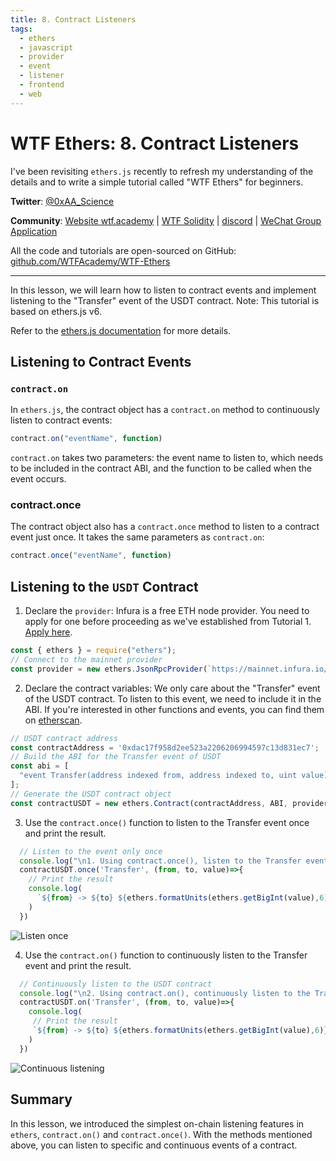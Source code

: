 ```yaml
---
title: 8. Contract Listeners
tags:
  - ethers
  - javascript
  - provider
  - event
  - listener
  - frontend
  - web
---
```


# WTF Ethers: 8. Contract Listeners

I've been revisiting `ethers.js` recently to refresh my understanding of the details and to write a simple tutorial called "WTF Ethers" for beginners.

**Twitter**: [@0xAA_Science](https://twitter.com/0xAA_Science)

**Community**: [Website wtf.academy](https://wtf.academy) | [WTF Solidity](https://github.com/AmazingAng/WTF-Solidity) | [discord](https://discord.gg/5akcruXrsk) | [WeChat Group Application](https://docs.google.com/forms/d/e/1FAIpQLSe4KGT8Sh6sJ7hedQRuIYirOoZK_85miz3dw7vA1-YjodgJ-A/viewform?usp=sf_link)

All the code and tutorials are open-sourced on GitHub: [github.com/WTFAcademy/WTF-Ethers](https://github.com/WTFAcademy/WTF-Ethers)

-----

In this lesson, we will learn how to listen to contract events and implement listening to the "Transfer" event of the USDT contract. Note: This tutorial is based on ethers.js v6.

Refer to the [ethers.js documentation](https://docs.ethers.org/v6/api/contract/#ContractEvent) for more details.

## Listening to Contract Events

### `contract.on`
In `ethers.js`, the contract object has a `contract.on` method to continuously listen to contract events:

```js
contract.on("eventName", function)
```
`contract.on` takes two parameters: the event name to listen to, which needs to be included in the contract ABI, and the function to be called when the event occurs.

### contract.once

The contract object also has a `contract.once` method to listen to a contract event just once. It takes the same parameters as `contract.on`:

```js
contract.once("eventName", function)
```

## Listening to the `USDT` Contract

1. Declare the `provider`: Infura is a free ETH node provider. You need to apply for one before proceeding as we've established from Tutorial 1. [Apply here](app.infura.io).

  ```js
  const { ethers } = require("ethers");
  // Connect to the mainnet provider
 const provider = new ethers.JsonRpcProvider(`https://mainnet.infura.io/v3/8b9750710d56460d940aeff47967c4ba`);
  ```

2. Declare the contract variables: We only care about the "Transfer" event of the USDT contract. To listen to this event, we need to include it in the ABI. If you're interested in other functions and events, you can find them on [etherscan](https://etherscan.io/address/0xdac17f958d2ee523a2206206994597c13d831ec7#code).

  ```js
  // USDT contract address
  const contractAddress = '0xdac17f958d2ee523a2206206994597c13d831ec7';
  // Build the ABI for the Transfer event of USDT
  const abi = [
    "event Transfer(address indexed from, address indexed to, uint value)"
  ];
  // Generate the USDT contract object
  const contractUSDT = new ethers.Contract(contractAddress, ABI, provider);
  ```

3. Use the `contract.once()` function to listen to the Transfer event once and print the result.

  ```js
    // Listen to the event only once
    console.log("\n1. Using contract.once(), listen to the Transfer event once");
    contractUSDT.once('Transfer', (from, to, value)=>{
      // Print the result
      console.log(
        `${from} -> ${to} ${ethers.formatUnits(ethers.getBigInt(value),6)}`
      )
    })
  ```
  ![Listen once](img/8-1.png)

4. Use the `contract.on()` function to continuously listen to the Transfer event and print the result.
  ```js
    // Continuously listen to the USDT contract
    console.log("\n2. Using contract.on(), continuously listen to the Transfer event");
    contractUSDT.on('Transfer', (from, to, value)=>{
      console.log(
       // Print the result
       `${from} -> ${to} ${ethers.formatUnits(ethers.getBigInt(value),6)}`
      )
    })
  ```
  ![Continuous listening](img/8-2.png)

## Summary
In this lesson, we introduced the simplest on-chain listening features in `ethers`, `contract.on()` and `contract.once()`. With the methods mentioned above, you can listen to specific and continuous events of a contract.
